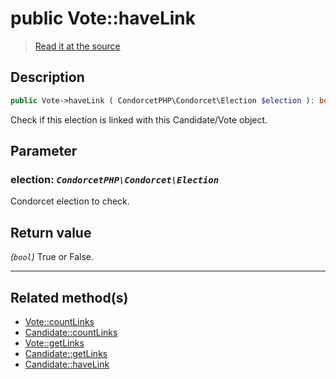 # public Vote::haveLink

> [Read it at the source](https://github.com/julien-boudry/Condorcet/blob/master/src/Relations/Linkable.php#L31)

## Description    

```php
public Vote->haveLink ( CondorcetPHP\Condorcet\Election $election ): bool
```

Check if this election is linked with this Candidate/Vote object.

## Parameter

### **election:** *`CondorcetPHP\Condorcet\Election`*   
Condorcet election to check.    


## Return value   

*(`bool`)* True or False.


---------------------------------------

## Related method(s)      

* [Vote::countLinks](/Docs/api-reference/Vote%20Class/Vote--countLinks.md)    
* [Candidate::countLinks](/Docs/api-reference/Candidate%20Class/Candidate--countLinks.md)    
* [Vote::getLinks](/Docs/api-reference/Vote%20Class/Vote--getLinks.md)    
* [Candidate::getLinks](/Docs/api-reference/Candidate%20Class/Candidate--getLinks.md)    
* [Candidate::haveLink](/Docs/api-reference/Candidate%20Class/Candidate--haveLink.md)    
